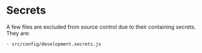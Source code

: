 # Secrets
A few files are excluded from source control due to their containing secrets. They are:
```
- src/config/development.secrets.js
```
